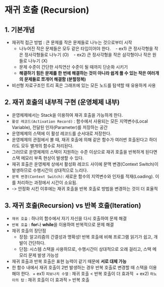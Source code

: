 # 재귀 호출 (Recursion)
## 1. 기본개념
- 재귀적 접근 방법 : 큰 문제를 작은 문제들로 나누는 것으로부터 시작
  + 나누어진 작은 문제들은 모두 같은 타입이어야 한다.
    - ex1) 큰 정사각형을 작은 정사각형들로 나누기 (O)
    - ex2) 큰 정사각형을 작은 삼각형이나 작은 원들로 나누기 (X)
  + 문제 수준이 간단한 사칙연산 수준이 될 때까지 단순화 시키기
  + **해결하기 힘든 문제를 한 번에 해결하는 것이 아니라 쉽게 풀 수 있는 작은 여러개의 문제들로 쪼개어 해결함 (분할정복)**
- 비선형 자료구조인 트리 혹은 그래프에 있는 모든 노드를 탐색할 때 유용하게 사용

## 2. 재귀 호출의 내부적 구현 (운영체제 내부)
- 운영체제에서는 Stack을 이용하여 재귀 호출을 가능하게 한다.
- `활성 레코드(Activation Record)` : 함수에서 사용되는 모든 지역변수(Local Variable), 전달된 인자(Parameter)를 저장하는 공간
- 운영체제의 스택에 이 활성 레코드를 순서대로 저장한다.
- 운영체제의 관점에서 볼 때, 재귀 호출에 의해 같은 함수가 여러번 호출된다고 하더라도 모두 별개의 함수로 처리된다.
- 그러므로 운영체제의 스택이 지원하는 수준 이상으로 재귀 호출을 반복하게 된다면 스택 메모리 부족 현상이 발생할 수 있다.
- 재귀 호출은 운영체제 상에서 활성화 레코드 사이에 문맥 변경(Context Switch)이 발생하므로 수행시간이 상대적으로 느리다.
- `문맥 변경(Context Switch)`: 새로운 함수의 지역변수와 인자를 적재(Loading). 이를 처리하는 과정에서 시간이 소요됨.
- -> 안정화 시킨 이후에는 재귀 호출을 반복 호출로 방법을 변경하는 것이 더 효율적

## 3. 재귀 호출(Recursion) vs 반복 호출(Iteration)
- `재귀 호출` : 하나의 함수에서 자기 자신을 다시 호출하여 문제 해결
- `반복 호출` : **for**나 **while**을 이용하여 반복적으로 문제 해결
- 재귀 호출의 장단점
  + 장점: 알고리즘의 간결성과 명확성! 반복 호출에 비해 프로그램 읽기가 쉽고, 개발이 간단하다.
  + 단점: 시스템 스택을 사용하므로, 수행시간이 상대적으로 오래 걸리고, 스택 메모리 문제 발생 가능성
- 재귀 호출과 반복 호출은 표현 능력이 같기 때문에 **서로 대체 가능**
- 한 함수 내에서 재귀 호출이 2번 발생하는 경우 반복 호출로 변경할 때 스택을 이용해야 한다.
  + ex1) `피보나치 수열` : 재귀 호출 < 반복 호출이 더 효과적
  + ex2) `하노이의 탑` : 재귀 호출이 더 효과적 > 반복 호출
